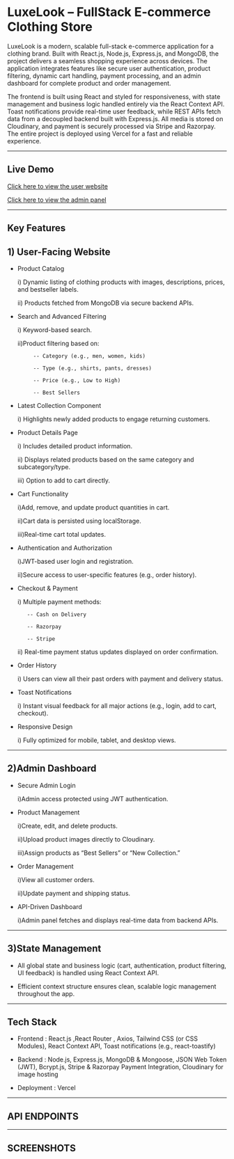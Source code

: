 # LuxeLook – FullStack E-commerce Clothing Store

LuxeLook is a modern, scalable full-stack e-commerce application for a clothing brand. Built with React.js, Node.js, Express.js, and MongoDB, the project delivers a seamless shopping experience across devices. The application integrates features like secure user authentication, product filtering, dynamic cart handling, payment processing, and an admin dashboard for complete product and order management.

The frontend is built using React and styled for responsiveness, with state management and business logic handled entirely via the React Context API. Toast notifications provide real-time user feedback, while REST APIs fetch data from a decoupled backend built with Express.js. All media is stored on Cloudinary, and payment is securely processed via Stripe and Razorpay. The entire project is deployed using Vercel for a fast and reliable experience.





---
## Live Demo

[Click here to view the user website](https://luxelook-frontend.vercel.app) 

[Click here to view the admin panel](https://luxelook-admin.vercel.app) 





---
## Key Features

## 1) User-Facing Website

- Product Catalog

     i) Dynamic listing of clothing products with images, descriptions, prices, and bestseller labels.

    ii) Products fetched from MongoDB via secure backend APIs.



- Search and Advanced Filtering

    i) Keyword-based search.

    ii)Product filtering based on:

           -- Category (e.g., men, women, kids)

           -- Type (e.g., shirts, pants, dresses)

           -- Price (e.g., Low to High)

           -- Best Sellers



- Latest Collection Component

    i) Highlights newly added products to engage returning customers.



- Product Details Page

    i) Includes detailed product information.

   ii) Displays related products based on the same category and subcategory/type.

   iii) Option to add to cart directly.



- Cart Functionality

    i)Add, remove, and update product quantities in cart.

    ii)Cart data is persisted using localStorage.

    iii)Real-time cart total updates.



- Authentication and Authorization

    i)JWT-based user login and registration.

    ii)Secure access to user-specific features (e.g., order history).



- Checkout & Payment

    i) Multiple payment methods:

         -- Cash on Delivery

         -- Razorpay

         -- Stripe

    ii) Real-time payment status updates displayed on order confirmation.



- Order History

    i) Users can view all their past orders with payment and delivery status.



- Toast Notifications

    i) Instant visual feedback for all major actions (e.g., login, add to cart, checkout).



- Responsive Design

   i) Fully optimized for mobile, tablet, and desktop views.

---




## 2)Admin Dashboard

- Secure Admin Login

    i)Admin access protected using JWT authentication.


- Product Management

   i)Create, edit, and delete products.

   ii)Upload product images directly to Cloudinary.

   iii)Assign products as “Best Sellers” or “New Collection.”


- Order Management

    i)View all customer orders.

    ii)Update payment and shipping status.


- API-Driven Dashboard

    i)Admin panel fetches and displays real-time data from backend APIs.

---



## 3)State Management

- All global state and business logic (cart, authentication, product filtering, UI feedback) is handled using React Context API.

- Efficient context structure ensures clean, scalable logic management throughout the app.









---

## Tech Stack

- Frontend : React.js ,React Router , Axios, Tailwind CSS (or CSS Modules), React Context API, Toast notifications (e.g., react-toastify)

- Backend : Node.js, Express.js, MongoDB & Mongoose, JSON Web Token (JWT), Bcrypt.js, Stripe & Razorpay Payment Integration, Cloudinary for image hosting

- Deployment : Vercel

---


## API ENDPOINTS





---

## SCREENSHOTS








